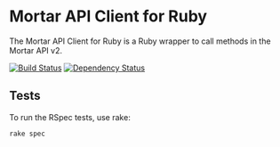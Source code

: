 # Mortar API Client for Ruby

The Mortar API Client for Ruby is a Ruby wrapper to call methods in the Mortar API v2.

[![Build Status](https://travis-ci.org/mortardata/mortar-api-ruby.png?branch=master)](https://travis-ci.org/mortardata/mortar-api-ruby) [![Dependency Status](https://gemnasium.com/mortardata/mortar-api-ruby.png)](https://gemnasium.com/mortardata/mortar-api-ruby)

## Tests

To run the RSpec tests, use rake:

    rake spec


